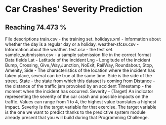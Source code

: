 # Car Crashes' Severity Prediction

## Reaching 74.473 %



File descriptions
train.csv - the training set.
holidays.xml - Information about whether the day is a regular day or a holiday.
weather-sfcsv.csv - Information about the weather.
test.csv - the test set.
sample_submission.csv - a sample submission file in the correct format
Data fields
Lat - Latitude of the incident
Lng - Longitude of the incident
Bump, Crossing, Give_Way,Junction, NoExit, RailWay, Roundabout, Stop, Amenity, Side - The characteristics of the location where the incident has taken place, several can be true at the same time. Side is the side of the street.
State - the state from which this dataset is coming from
Distance - the distance of the traffic jam provoked by an accident
Timestamp - the moment when the incident has occurred.
Severity - (Target) An indicator representing the severity of the car crash and possible impacts on the traffic. Values can range from 1 to 4, the highest value translates a highest impact.
Severity is the target variable for that exercise. The target variable is the one we want to predict thanks to the predictive system module already present that you will build during that Programming Challenge.







